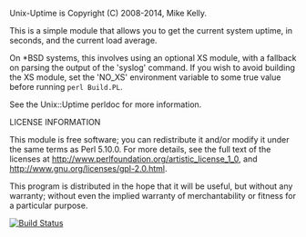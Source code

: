 Unix-Uptime is Copyright (C) 2008-2014, Mike Kelly.

This is a simple module that allows you to get the current system
uptime, in seconds, and the current load average.

On *BSD systems, this involves using an optional XS module, with a
fallback on parsing the output of the 'syslog' command. If you wish to
avoid building the XS module, set the 'NO_XS' environment variable to
some true value before running `perl Build.PL`.

See the Unix::Uptime perldoc for more information.

LICENSE INFORMATION

This module is free software; you can redistribute it and/or modify it
under the same terms as Perl 5.10.0. For more details, see the full text
of the licenses at <http://www.perlfoundation.org/artistic_license_1_0>,
and <http://www.gnu.org/licenses/gpl-2.0.html>.

This program is distributed in the hope that it will be
useful, but without any warranty; without even the implied
warranty of merchantability or fitness for a particular purpose.

[![Build Status](https://travis-ci.org/pioto/Unix-Uptime.svg?branch=develop)](https://travis-ci.org/pioto/Unix-Uptime)
